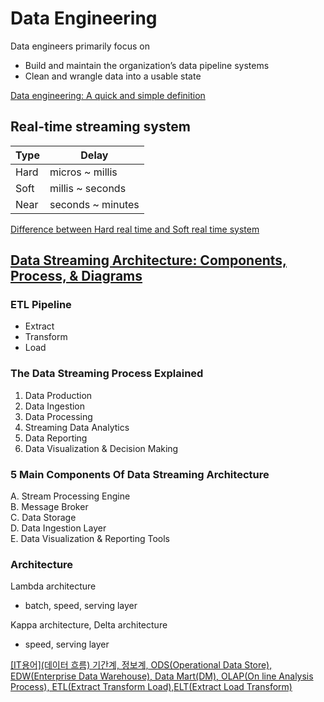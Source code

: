 # Data Engineering

Data engineers primarily focus on
- Build and maintain the organization’s data pipeline systems
- Clean and wrangle data into a usable state

[Data engineering: A quick and simple definition](https://www.oreilly.com/content/data-engineering-a-quick-and-simple-definition)

## Real-time streaming system

| Type | Delay             |
|------|-------------------|
| Hard | micros ~ millis   |
| Soft | millis ~ seconds  |
| Near | seconds ~ minutes |

[Difference between Hard real time and Soft real time system](https://www.geeksforgeeks.org/difference-between-hard-real-time-and-soft-real-time-system/)

## [Data Streaming Architecture: Components, Process, & Diagrams](https://estuary.dev/data-streaming-architecture/)

### ETL Pipeline

- Extract
- Transform
- Load

### The Data Streaming Process Explained

1. Data Production
2. Data Ingestion
3. Data Processing
4. Streaming Data Analytics
5. Data Reporting
6. Data Visualization & Decision Making

### 5 Main Components Of Data Streaming Architecture

A. Stream Processing Engine  
B. Message Broker  
C. Data Storage  
D. Data Ingestion Layer  
E. Data Visualization & Reporting Tools  

### Architecture

Lambda architecture
- batch, speed, serving layer

Kappa architecture, Delta architecture
- speed, serving layer

[[IT용어](데이터 흐름) 기간계, 정보계, ODS(Operational Data Store), EDW(Enterprise Data Warehouse), Data Mart(DM), OLAP(On line Analysis Process), ETL(Extract Transform Load),ELT(Extract Load Transform)](https://spidyweb.tistory.com/218)
